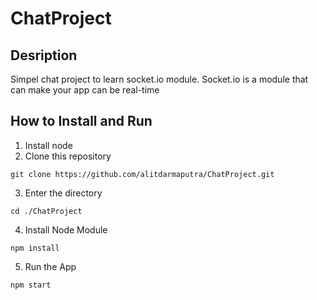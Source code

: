 # ChatProject
## Desription
Simpel chat project to learn socket.io module. Socket.io is a module that can make your app can be real-time
## How to Install and Run
1. Install node
2. Clone this repository
  ```
  git clone https://github.com/alitdarmaputra/ChatProject.git
  ```
3. Enter the directory
  ```
  cd ./ChatProject
  ```
4. Install Node Module
  ```
  npm install
  ```
5. Run the App
  ```
  npm start
  ```
